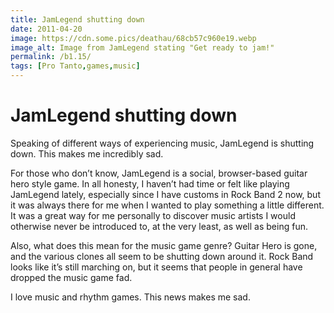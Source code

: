 ```yaml
---
title: JamLegend shutting down
date: 2011-04-20
image: https://cdn.some.pics/deathau/68cb57c960e19.webp
image_alt: Image from JamLegend stating "Get ready to jam!"
permalink: /b1.15/
tags: [Pro Tanto,games,music]
---
```


# JamLegend shutting down

Speaking of different ways of experiencing music, JamLegend is shutting down. This makes me incredibly sad.

For those who don’t know, JamLegend is a social, browser-based guitar hero style game. In all honesty, I haven’t had time or felt like playing JamLegend lately, especially since I have customs in Rock Band 2 now, but it was always there for me when I wanted to play something a little different. It was a great way for me personally to discover music artists I would otherwise never be introduced to, at the very least, as well as being fun.

Also, what does this mean for the music game genre? Guitar Hero is gone, and the various clones all seem to be shutting down around it. Rock Band looks like it’s still marching on, but it seems that people in general have dropped the music game fad.

I love music and rhythm games. This news makes me sad.